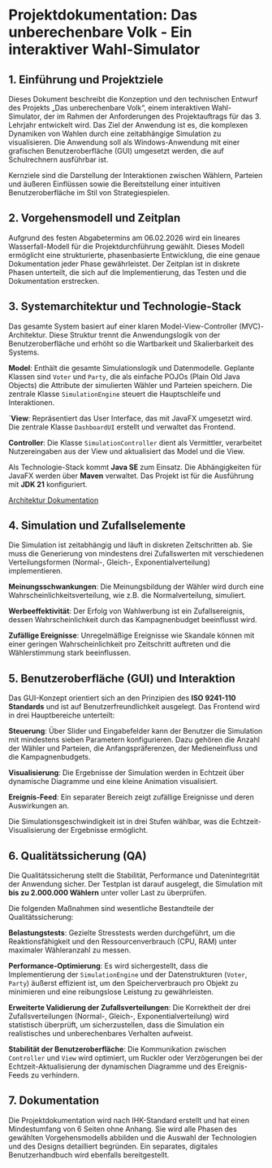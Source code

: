# Projektdokumentation: Das unberechenbare Volk - Ein interaktiver Wahl-Simulator
## 1. Einführung und Projektziele
Dieses Dokument beschreibt die Konzeption und den technischen Entwurf des Projekts „Das unberechenbare Volk“, einem interaktiven Wahl-Simulator, der im Rahmen der Anforderungen des Projektauftrags für das 3. Lehrjahr entwickelt wird. Das Ziel der Anwendung ist es, die komplexen Dynamiken von Wahlen durch eine zeitabhängige Simulation zu visualisieren. Die Anwendung soll als Windows-Anwendung mit einer grafischen Benutzeroberfläche (GUI) umgesetzt werden, die auf Schulrechnern ausführbar ist.

Kernziele sind die Darstellung der Interaktionen zwischen Wählern, Parteien und äußeren Einflüssen sowie die Bereitstellung einer intuitiven Benutzeroberfläche im Stil von Strategiespielen.

## 2. Vorgehensmodell und Zeitplan
Aufgrund des festen Abgabetermins am 06.02.2026 wird ein lineares Wasserfall-Modell für die Projektdurchführung gewählt. Dieses Modell ermöglicht eine strukturierte, phasenbasierte Entwicklung, die eine genaue Dokumentation jeder Phase gewährleistet. Der Zeitplan ist in diskrete Phasen unterteilt, die sich auf die Implementierung, das Testen und die Dokumentation erstrecken.

## 3. Systemarchitektur und Technologie-Stack
Das gesamte System basiert auf einer klaren Model-View-Controller (MVC)-Architektur. Diese Struktur trennt die Anwendungslogik von der Benutzeroberfläche und erhöht so die Wartbarkeit und Skalierbarkeit des Systems.

**Model**: Enthält die gesamte Simulationslogik und Datenmodelle. Geplante Klassen sind ``Voter`` und ``Party``, die als einfache POJOs (Plain Old Java Objects) die Attribute der simulierten Wähler und Parteien speichern. Die zentrale Klasse ``SimulationEngine`` steuert die Hauptschleife und Interaktionen.

`**View**: Repräsentiert das User Interface, das mit JavaFX umgesetzt wird. Die zentrale Klasse ``DashboardUI`` erstellt und verwaltet das Frontend.

**Controller**: Die Klasse ``SimulationController`` dient als Vermittler, verarbeitet Nutzereingaben aus der View und aktualisiert das Model und die View.

Als Technologie-Stack kommt **Java SE** zum Einsatz. Die Abhängigkeiten für JavaFX werden über **Maven** verwaltet. Das Projekt ist für die Ausführung mit **JDK 21** konfiguriert.

[Architektur Dokumentation](https://github.com/fearxinsanity/Das-Unberechenbare-Volk/blob/main/Documentation/ARCHITECTURE.md)

## 4. Simulation und Zufallselemente
Die Simulation ist zeitabhängig und läuft in diskreten Zeitschritten ab. Sie muss die Generierung von mindestens drei Zufallswerten mit verschiedenen Verteilungsformen (Normal-, Gleich-, Exponentialverteilung) implementieren.

**Meinungsschwankungen**: Die Meinungsbildung der Wähler wird durch eine Wahrscheinlichkeitsverteilung, wie z.B. die Normalverteilung, simuliert.

**Werbeeffektivität**: Der Erfolg von Wahlwerbung ist ein Zufallsereignis, dessen Wahrscheinlichkeit durch das Kampagnenbudget beeinflusst wird.

**Zufällige Ereignisse**: Unregelmäßige Ereignisse wie Skandale können mit einer geringen Wahrscheinlichkeit pro Zeitschritt auftreten und die Wählerstimmung stark beeinflussen.

## 5. Benutzeroberfläche (GUI) und Interaktion
Das GUI-Konzept orientiert sich an den Prinzipien des **ISO 9241-110 Standards** und ist auf Benutzerfreundlichkeit ausgelegt. Das Frontend wird in drei Hauptbereiche unterteilt:

**Steuerung**: Über Slider und Eingabefelder kann der Benutzer die Simulation mit mindestens sieben Parametern konfigurieren. Dazu gehören die Anzahl der Wähler und Parteien, die Anfangspräferenzen, der Medieneinfluss und die Kampagnenbudgets.

**Visualisierung**: Die Ergebnisse der Simulation werden in Echtzeit über dynamische Diagramme und eine kleine Animation visualisiert.

**Ereignis-Feed**: Ein separater Bereich zeigt zufällige Ereignisse und deren Auswirkungen an.

Die Simulationsgeschwindigkeit ist in drei Stufen wählbar, was die Echtzeit-Visualisierung der Ergebnisse ermöglicht.

## 6. Qualitätssicherung (QA)

Die Qualitätssicherung stellt die Stabilität, Performance und Datenintegrität der Anwendung sicher. Der Testplan ist darauf ausgelegt, die Simulation mit **bis zu 2.000.000 Wählern** unter voller Last zu überprüfen.

Die folgenden Maßnahmen sind wesentliche Bestandteile der Qualitätssicherung:

**Belastungstests**: Gezielte Stresstests werden durchgeführt, um die Reaktionsfähigkeit und den Ressourcenverbrauch (CPU, RAM) unter maximaler Wähleranzahl zu messen.

**Performance-Optimierung**: Es wird sichergestellt, dass die Implementierung der ``SimulationEngine`` und der Datenstrukturen (``Voter``, ``Party``) äußerst effizient ist, um den Speicherverbrauch pro Objekt zu minimieren und eine reibungslose Leistung zu gewährleisten.

**Erweiterte Validierung der Zufallsverteilungen**: Die Korrektheit der drei Zufallsverteilungen (Normal-, Gleich-, Exponentialverteilung) wird statistisch überprüft, um sicherzustellen, dass die Simulation ein realistisches und unberechenbares Verhalten aufweist.

**Stabilität der Benutzeroberfläche**: Die Kommunikation zwischen ``Controller`` und ``View`` wird optimiert, um Ruckler oder Verzögerungen bei der Echtzeit-Aktualisierung der dynamischen Diagramme und des Ereignis-Feeds zu verhindern.

## 7. Dokumentation
Die Projektdokumentation wird nach IHK-Standard erstellt und hat einen Mindestumfang von 6 Seiten ohne Anhang. Sie wird alle Phasen des gewählten Vorgehensmodells abbilden und die Auswahl der Technologien und des Designs detailliert begründen. Ein separates, digitales Benutzerhandbuch wird ebenfalls bereitgestellt.
